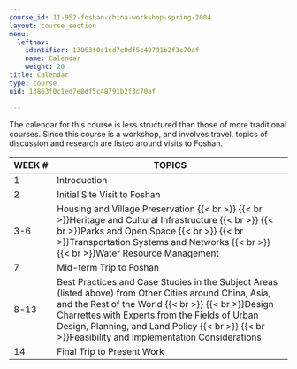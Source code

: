 ```yaml
---
course_id: 11-952-foshan-china-workshop-spring-2004
layout: course_section
menu:
  leftnav:
    identifier: 13863f0c1ed7e0df5c48791b2f3c70af
    name: Calendar
    weight: 20
title: Calendar
type: course
uid: 13863f0c1ed7e0df5c48791b2f3c70af

---
```


The calendar for this course is less structured than those of more traditional courses. Since this course is a workshop, and involves travel, topics of discussion and research are listed around visits to Foshan.

| WEEK # | TOPICS |
| --- | --- |
| 1 | Introduction |
| 2 | Initial Site Visit to Foshan  |
| 3-6 | Housing and Village Preservation  {{< br >}}  {{< br >}}Heritage and Cultural Infrastructure  {{< br >}}  {{< br >}}Parks and Open Space  {{< br >}}  {{< br >}}Transportation Systems and Networks  {{< br >}}  {{< br >}}Water Resource Management |
| 7 | Mid-term Trip to Foshan  |
| 8-13 | Best Practices and Case Studies in the Subject Areas (listed above) from Other Cities around China, Asia, and the Rest of the World  {{< br >}}  {{< br >}}Design Charrettes with Experts from the Fields of Urban Design, Planning, and Land Policy  {{< br >}}  {{< br >}}Feasibility and Implementation Considerations |
| 14 | Final Trip to Present Work